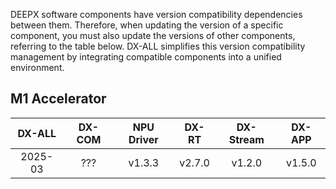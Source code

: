 DEEPX software components have version compatibility dependencies between them. Therefore, when updating the version of a specific component, you must also update the versions of other components, referring to the table below. DX-ALL simplifies this version compatibility management by integrating compatible components into a unified environment.

## M1 Accelerator

| DX-ALL | DX-COM | NPU Driver | DX-RT | DX-Stream | DX-APP |
|:---:|:---:|:---:|:---:|:---:|:---:|
| 2025-03 | ??? | v1.3.3 | v2.7.0 | v1.2.0 | v1.5.0 |


